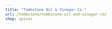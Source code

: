 ```yaml
---
title: "Tombstone Oil & Vinegar Co."
url: /tombstone/tombstone-oil-and-vinegar-co/
shop: spices
---
```

